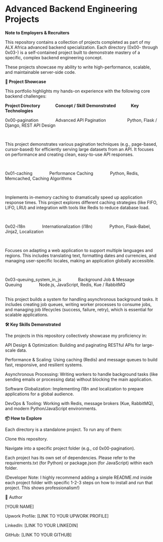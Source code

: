 # Advanced Backend Engineering Projects

**Note to Employers & Recruiters**

This repository contains a collection of projects completed as part of my ALX Africa advanced backend specialization. Each directory (0x00- through 0x03-) is a self-contained project built to demonstrate mastery of a specific, complex backend engineering concept.

These projects showcase my ability to write high-performance, scalable, and maintainable server-side code.

**🚀 Project Showcase**

This portfolio highlights my hands-on experience with the following core backend challenges:

**Project Directory** &emsp;&emsp;&emsp; **Concept / Skill Demonstrated** &emsp;&emsp;&emsp; **Key Technologies**

0x00-pagination&emsp;&emsp;&emsp;&emsp;Advanced API Pagination&emsp;&emsp;&emsp;&emsp;&emsp;Python, Flask / Django, REST API Design

<br />

This project demonstrates various pagination techniques (e.g., page-based, cursor-based) for efficiently serving large datasets from an API. It focuses on performance and creating clean, easy-to-use API responses.

<br />

0x01-caching&emsp;&emsp;&emsp;&emsp;Performance Caching&emsp;&emsp;&emsp;&emsp;Python, Redis, Memcached, Caching Algorithms

<br />

Implements in-memory caching to dramatically speed up application response times. This project explores different caching strategies (like FIFO, LIFO, LRU) and integration with tools like Redis to reduce database load.

<br />

0x02-i18n&emsp;&emsp;&emsp;&emsp;Internationalization (i18n)&emsp;&emsp;&emsp;&emsp;Python, Flask-Babel, Jinja2, Localization

<br />

Focuses on adapting a web application to support multiple languages and regions. This includes translating text, formatting dates and currencies, and managing user-specific locales, making an application globally accessible.


<br />

0x03-queuing_system_in_js&emsp;&emsp;&emsp;&emsp;Background Job & Message Queuing&emsp;&emsp;&emsp;&emsp;Node.js, JavaScript, Redis, Kue / RabbitMQ


<br />
This project builds a system for handling asynchronous background tasks. It includes creating job queues, writing worker processes to consume jobs, and managing job lifecycles (success, failure, retry), which is essential for scalable applications.
<br />


**🛠️ Key Skills Demonstrated**

The projects in this repository collectively showcase my proficiency in:

API Design & Optimization: Building and paginating RESTful APIs for large-scale data.

Performance & Scaling: Using caching (Redis) and message queues to build fast, responsive, and resilient systems.

Asynchronous Processing: Writing workers to handle background tasks (like sending emails or processing data) without blocking the main application.

Software Globalization: Implementing i18n and localization to prepare applications for a global audience.

DevOps & Tooling: Working with Redis, message brokers (Kue, RabbitMQ), and modern Python/JavaScript environments.

**📦 How to Explore**

Each directory is a standalone project. To run any of them:

Clone this repository.

Navigate into a specific project folder (e.g., cd 0x00-pagination).

Each project has its own set of dependencies. Please refer to the requirements.txt (for Python) or package.json (for JavaScript) within each folder.

(Developer Note: I highly recommend adding a simple README.md inside each project folder with specific 1-2-3 steps on how to install and run that project. This shows professionalism!)

👤 Author

[YOUR NAME]

Upwork Profile: [LINK TO YOUR UPWORK PROFILE]

LinkedIn: [LINK TO YOUR LINKEDIN]

GitHub: [LINK TO YOUR GITHUB]
